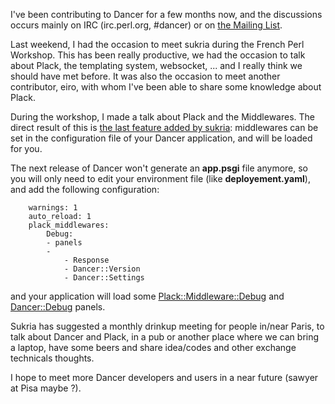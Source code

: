 I've been contributing to Dancer for a few months now, and the discussions occurs mainly on IRC (irc.perl.org, \#dancer) or on [the Mailing List](http://lists.perldancer.org/cgi-bin/listinfo/dancer-users).

Last weekend, I had the occasion to meet sukria during the French Perl Workshop. This has been really productive, we had the occasion to talk about Plack, the templating system, websocket, ... and I really think we should have met before. It was also the occasion to meet another contributor, eiro, with whom I've been able to share some knowledge about Plack.

During the workshop, I made a talk about Plack and the Middlewares. The direct result of this is [the last feature added by sukria](http://github.com/sukria/Dancer/commit/5ee83a5206e08256d7326f92c2f2f62c5e035ba9#L0R440): middlewares can be set in the configuration file of your Dancer application, and will be loaded for you.

The next release of Dancer won't generate an **app.psgi** file anymore, so you will only need to edit your environment file (like **deployement.yaml**), and add the following configuration:

``` example
    warnings: 1
    auto_reload: 1
    plack_middlewares:
        Debug:
        - panels
        -
            - Response
            - Dancer::Version
            - Dancer::Settings
```

and your application will load some [Plack::Middleware::Debug](http://search.cpan.org/perldoc?Plack::Middleware::Debug) and [Dancer::Debug](http://search.cpan.org/dist/Dancer-Debug/) panels.

Sukria has suggested a monthly drinkup meeting for people in/near Paris, to talk about Dancer and Plack, in a pub or another place where we can bring a laptop, have some beers and share idea/codes and other exchange technicals thoughts.

I hope to meet more Dancer developers and users in a near future (sawyer at Pisa maybe ?).
